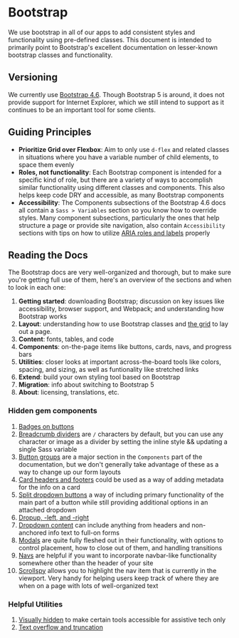 # Bootstrap

We use bootstrap in all of our apps to add consistent styles and functionality using pre-defined classes. This document is intended to primarily point to Bootstrap's excellent documentation on lesser-known bootstrap classes and functionality.

## Versioning
We currently use [Bootstrap 4.6](https://getbootstrap.com/docs/4.6/getting-started/introduction/). Though Bootstrap 5 is around, it does not provide support for Internet Explorer, which we still intend to support as it continues to be an important tool for some clients.

## Guiding Principles
* **Prioritize Grid over Flexbox**: Aim to only use `d-flex` and related classes in situations where you have a variable number of child elements, to space them evenly
* **Roles, not functionality**: Each Bootstrap component is intended for a specific kind of role, but there are a variety of ways to accomplish similar functionality using different classes and components. This also helps keep code DRY and accessible, as many Bootstrap components
* **Accessibility**: The Components subsections of the Bootstrap 4.6 docs all contain a `Sass > Variables` section so you know how to override styles. Many component subsections, particularly the ones that help structure a page or provide site navigation, also contain `Accessibility` sections with tips on how to utilize [ARIA roles and labels](https://www.w3.org/WAI/ARIA/apg/) properly

## Reading the Docs
The Bootstrap docs are very well-organized and thorough, but to make sure you're getting full use of them, here's an overview of the sections and when to look in each one:

1. **Getting started**: downloading Bootstrap; discussion on key issues like accessibility, browser support, and Webpack; and understanding how Bootstrap works
2. **Layout**: understanding how to use Bootstrap classes and [the grid](https://getbootstrap.com/docs/4.6/layout/grid/) to lay out a page.
3. **Content**: fonts, tables, and code
4. **Components**: on-the-page items like buttons, cards, navs, and progress bars
5. **Utilities**: closer looks at important across-the-board tools like colors, spacing, and sizing, as well as funtionality like stretched links
6. **Extend**: build your own styling tool based on Bootstrap
7. **Migration**: info about switching to Bootstrap 5
8. **About**: licensing, translations, etc.

### Hidden gem components
1. [Badges on buttons](https://getbootstrap.com/docs/4.6/components/badge/#example)
2. [Breadcrumb dividers](https://getbootstrap.com/docs/4.6/components/breadcrumb/#changing-the-separator) are `/` characters by default, but you can use any character or image as a divider by setting the inline style && updating a single Sass variable
3. [Button groups](https://getbootstrap.com/docs/4.6/components/button-group/) are a major section in the `Components` part of the documentation, but we don't generally take advantage of these as a way to change up our form layouts
4. [Card headers and footers](https://getbootstrap.com/docs/4.6/components/card/#header-and-footer) could be used as a way of adding metadata for the info on a card
5. [Split dropdown buttons](https://getbootstrap.com/docs/4.6/components/dropdowns/#split-button) a way of including primary functionality of the main part of a button while still providing additional options in an attached dropdown
6. [Dropup, -left, and -right](https://getbootstrap.com/docs/4.6/components/dropdowns/#directions)
7. [Dropdown content](https://getbootstrap.com/docs/4.6/components/dropdowns/#menu-content) can include anything from headers and non-anchored info text to full-on forms
8. [Modals](https://getbootstrap.com/docs/4.6/components/modal/) are quite fully fleshed out in their functionality, with options to control placement, how to close out of them, and handling transitions
9. [Navs](https://getbootstrap.com/docs/4.6/components/navs/) are helpful if you want to incorporate navbar-like functionality somewhere other than the header of your site
10. [Scrollspy](https://getbootstrap.com/docs/4.6/components/scrollspy/) allows you to highlight the nav item that is currently in the viewport. Very handy for helping users keep track of where they are when on a page with lots of well-organized text

### Helpful Utilities
1. [Visually hidden](https://getbootstrap.com/docs/4.6/utilities/visibility/) to make certain tools accessible for assistive tech only
2. [Text overflow and truncation](https://getbootstrap.com/docs/4.6/utilities/text/#text-wrapping-and-overflow)
